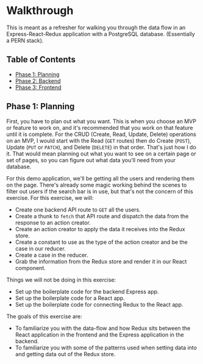# Walkthrough

This is meant as a refresher for walking you through the data flow in an Express-React-Redux application with a PostgreSQL database. (Essentially a PERN stack).

## Table of Contents

* [Phase 1: Planning]
* [Phase 2: Backend]
* [Phase 3: Frontend]

## Phase 1: Planning

First, you have to plan out what you want. This is when you choose an MVP or feature to work on, and it's recommended that you work on that feature until it is complete. For the CRUD (Create, Read, Update, Delete) operations on an MVP, I would start with the Read (`GET` routes) then do Create (`POST`), Update (`PUT` or `PATCH`), and Delete (`DELETE`) in that order. That's just how I do it. That would mean planning out what you want to see on a certain page or set of pages, so you can figure out what data you'll need from your database.

For this demo application, we'll be getting all the users and rendering them on the page. There's already some magic working behind the scenes to filter out users if the search bar is in use, but that's not the concern of this exercise. For this exercise, we will:

* Create one backend API route to `GET` all the users.
* Create a thunk to `fetch` that API route and dispatch the data from the response to an action creator.
* Create an action creator to apply the data it receives into the Redux store.
* Create a constant to use as the type of the action creator and be the case in our reducer.
* Create a case in the reducer.
* Grab the information from the Redux store and render it in our React component.

Things we will not be doing in this exercise:

* Set up the boilerplate code for the backend Express app.
* Set up the boilerplate code for a React app.
* Set up the boilerplate code for connecting Redux to the React app.

The goals of this exercise are:

* To familiarize you with the data-flow and how Redux sits between the React application in the frontend and the Express application in the backend.
* To familiarize you with some of the patterns used when setting data into and getting data out of the Redux store.

[Phase 1: Planning]: #phase-1-planning
[Phase 2: Backend]: #phase-2-backend
[Phase 3: Frontend]: #phase-3-frontend
